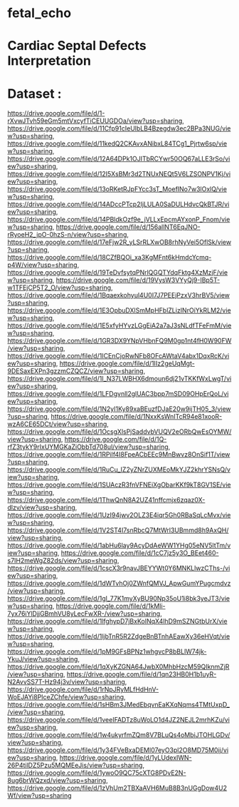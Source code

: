 # fetal_echo


# Cardiac Septal Defects Interpretation

# Dataset : 
https://drive.google.com/file/d/1-rXvwJTvh59eGm5mtVxcyfTiCEUUGDOa/view?usp=sharing, https://drive.google.com/file/d/11Cfp91cIeUlbLB4Bzegdw3ec2BPa3NUG/view?usp=sharing, https://drive.google.com/file/d/11kedQ2CKAvxANibxL84TCg1_Pjrtw6sp/view?usp=sharing, https://drive.google.com/file/d/12A64DPk1OJITbRCYwr50OQ67aLLE3rSo/view?usp=sharing, https://drive.google.com/file/d/12I5XsBMr3d2TNUxNEQt5V6LZSONPV1Kj/view?usp=sharing, https://drive.google.com/file/d/13oRKetRJpFYcc3sT_MoefINo7w3lOxlQ/view?usp=sharing, https://drive.google.com/file/d/14ADccPTcp2IjLULA0SaDULHdvcQkBTJR/view?usp=sharing, https://drive.google.com/file/d/14PBldkOzf9e_jVLLxEpcmAYxonP_Fnom/view?usp=sharing, https://drive.google.com/file/d/156allNT6EqJNO-rRyoeH2_jpO-0hzS-n/view?usp=sharing, https://drive.google.com/file/d/17eFjw2R_yLSrRLXwOB8rhNyVei5OflSk/view?usp=sharing, https://drive.google.com/file/d/18CZfBQOi_xa3KgMFnt6kHmdcYcmq-p4W/view?usp=sharing, https://drive.google.com/file/d/19TeDvfsytqPNrlQGQTYdqFktg4XzMzjF/view?usp=sharing, https://drive.google.com/file/d/19VysW3VYyQj9-IBp5T-w1TFEjCP5T2_O/view?usp=sharing, https://drive.google.com/file/d/1Bqaexkohyul4U0I7J7PEEjPzxV3hrBV5/view?usp=sharing, https://drive.google.com/file/d/1E3OpbuDXlSmMpHFblZLizINrOiYkRLM2/view?usp=sharing, https://drive.google.com/file/d/1E5xfyHYvzLGgEiA2a7aJ3sNLdfTFeFmM/view?usp=sharing, https://drive.google.com/file/d/1GR3DX9YNpVHbnFQ9M0gp1nt4fH0W90FW/view?usp=sharing, https://drive.google.com/file/d/1ICEnCjoRwNFb8OFcAWtaV4abx1DqxRcK/view?usp=sharing, https://drive.google.com/file/d/1IIz2geUqMgt-9DESaxEXPn3gzzmCZQCZ/view?usp=sharing, https://drive.google.com/file/d/1I_N37LWBHX6dmoun6dj21vTKKfWxLwgT/view?usp=sharing, https://drive.google.com/file/d/1LFDgvnll2glUAC3bpp7mSD09OHpErQoL/view?usp=sharing, https://drive.google.com/file/d/1N2yI1Ky89xaBEuzfDJaE20w9ijTH05_3/view?usp=sharing, https://drive.google.com/file/d/1NxxKsWnITcR94e81xooR-wzA6CE65DCt/view?usp=sharing, https://drive.google.com/file/d/1OcsgXlsPjSaddvbVUQV2eORbQwEsOYMW/view?usp=sharing, https://drive.google.com/file/d/1Q-rfZ3tykY9rIxUYMGKaZiObbTd708ul/view?usp=sharing, https://drive.google.com/file/d/1RPilf4I8FpeACbEEc9MnBwvz8OnSif1T/view?usp=sharing, https://drive.google.com/file/d/1RuCu_IZ2yZNrZUXMEoMkYJZ2khrYSNsQ/view?usp=sharing, https://drive.google.com/file/d/1SUAczR3fnVFNEiXgObarKKf9kT8GV1SE/view?usp=sharing, https://drive.google.com/file/d/1ThwQnN8A2UZ41nffcmjx6zqaz0X-dlzv/view?usp=sharing, https://drive.google.com/file/d/1UzI94jwv2OLZ3E4iqr5Gh0RBaSqLcMvx/view?usp=sharing, https://drive.google.com/file/d/1V2ST4I7snRbcQ7MtWrl3UBmmd8h9AxQH/view?usp=sharing, https://drive.google.com/file/d/1abHu6lay9AcyDdAeWW1YHg05eNV5ltTm/view?usp=sharing, https://drive.google.com/file/d/1cC7jz5y3O_BEet460-s7IH2meWgZ82ds/view?usp=sharing, https://drive.google.com/file/d/1cscX3r9navJBEYYWt0Y6MNKLlwzCThs-/view?usp=sharing, https://drive.google.com/file/d/1dWTvhOj0ZWnfQMVJ_ApwGumYPugcmdvz/view?usp=sharing, https://drive.google.com/file/d/1gl_77K1myXyBU90Np35oU1i8bk3yeJT3/view?usp=sharing, https://drive.google.com/file/d/1kMli-7yx76iYlDjjGBmhVU8yLecFwXR-/view?usp=sharing, https://drive.google.com/file/d/1lfghypD7jBxKoINqX4lhD9mSZNGtbUrX/view?usp=sharing, https://drive.google.com/file/d/1ljbTnR5R2ZdgeBnBTnhAEawXy36eHVqt/view?usp=sharing, https://drive.google.com/file/d/1pM9GFsBPNz1whgvcP8bBLlW74jk-YkuJ/view?usp=sharing, https://drive.google.com/file/d/1qXyKZGNA64JwbX0MhbHzcM59QIknmZjR/view?usp=sharing, https://drive.google.com/file/d/1qn23HB0H1b1uyR-N2AvvSS7T-Hz94j3v/view?usp=sharing, https://drive.google.com/file/d/1rNpJRyMLfHdHnV-WoEJAYi8PIceZChfe/view?usp=sharing, https://drive.google.com/file/d/1sHBm3JMedEbqvnEaKXqNqms4TMtUxpD_/view?usp=sharing, https://drive.google.com/file/d/1veeIFADTz8uWoLO1d4JZ2NEJL2mrhKZu/view?usp=sharing, https://drive.google.com/file/d/1w4ukyrfmZQm8V7BLuQs4oMbiJTOHLGDv/view?usp=sharing, https://drive.google.com/file/d/1y34FVeBxaDEMl07eyO3pl2O8MD75M0ij/view?usp=sharing, https://drive.google.com/file/d/1yLUdexIWN-26P4tilDZ5Pzu5MQMEeJis/view?usp=sharing, https://drive.google.com/file/d/1ywoO9QC75cXTG8PDvE2N-8ug6brWQzxd/view?usp=sharing, https://drive.google.com/file/d/1zVhUm2TBXaAVH6MuB8B3nUGgDow4U2Wf/view?usp=sharing
